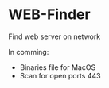 # WEB-Finder
Find web server on network

In comming:
- Binaries file for MacOS
- Scan for open ports 443
